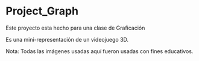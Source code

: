 # Project_Graph

Este proyecto esta hecho para una clase de Graficación

Es una mini-representación de un videojuego 3D.

Nota: Todas las imágenes usadas aquí fueron usadas con fines educativos.
